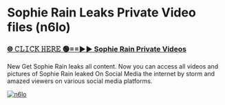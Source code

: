 # Sophie Rain Leaks Private Video files (n6lo)

<h3><a href="https://mediafirerr.pages.dev?q=Sophie+Rain&ref=R42" rel="nofollow">🌐 𝙲𝙻𝙸𝙲𝙺 𝙷𝙴𝚁𝙴 🟢==►► Sophie Rain Private Videos</a></h3>

New Get Sophie Rain leaks all content. Now you can access all videos and pictures of Sophie Rain leaked On Social Media the internet by storm and amazed viewers on various social media platforms.

[![n6lo](https://github.com/user-attachments/assets/26341bd8-4b91-4a20-822e-3fd5d525dd40)](https://mediafirerr.pages.dev?q=Sophie+Rain&ref=R42)

